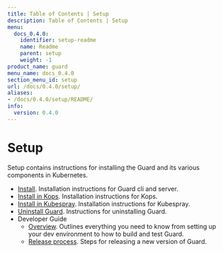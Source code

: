 ```yaml
---
title: Table of Contents | Setup
description: Table of Contents | Setup
menu:
  docs_0.4.0:
    identifier: setup-readme
    name: Readme
    parent: setup
    weight: -1
product_name: guard
menu_name: docs_0.4.0
section_menu_id: setup
url: /docs/0.4.0/setup/
aliases:
- /docs/0.4.0/setup/README/
info:
  version: 0.4.0
---
```


# Setup

Setup contains instructions for installing the Guard and its various components in Kubernetes.

- [Install](/docs/0.4.0/setup/install). Installation instructions for Guard cli and server.
- [Install in Kops](/docs/0.4.0/setup/install-kops). Installation instructions for Kops.
- [Install in Kubespray](/docs/0.4.0/setup/install-kubespray). Installation instructions for Kubespray.
- [Uninstall Guard](/docs/0.4.0/setup/uninstall). Instructions for uninstalling Guard.
- Developer Guide
  - [Overview](/docs/0.4.0/setup/developer-guide/overview). Outlines everything you need to know from setting up your dev environment to how to build and test Guard.
  - [Release process](/docs/0.4.0/setup/developer-guide/release). Steps for releasing a new version of Guard.

